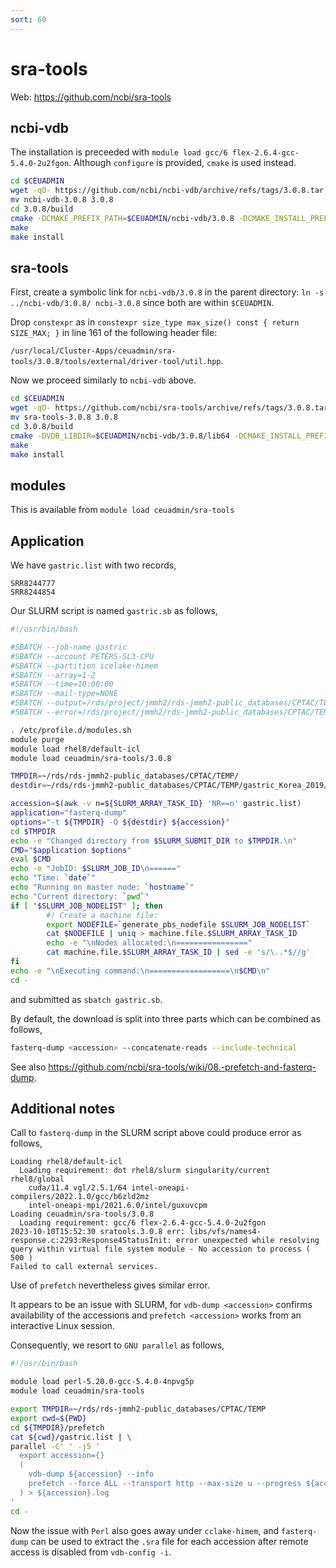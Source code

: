 ```yaml
---
sort: 60
---
```


# sra-tools

Web: <https://github.com/ncbi/sra-tools>

## ncbi-vdb

The installation is preceeded with `module load gcc/6 flex-2.6.4-gcc-5.4.0-2u2fgon`. Although `configure` is provided, `cmake` is used instead.

```bash
cd $CEUADMIN
wget -qO- https://github.com/ncbi/ncbi-vdb/archive/refs/tags/3.0.8.tar.gz | tar xvfz -
mv ncbi-vdb-3.0.8 3.0.8
cd 3.0.8/build
cmake -DCMAKE_PREFIX_PATH=$CEUADMIN/ncbi-vdb/3.0.8 -DCMAKE_INSTALL_PREFIX=$CEUADMIN/ncbi-vdb/3.0.8 ..
make
make install
```

## sra-tools

First, create a symbolic link for `ncbi-vdb/3.0.8` in the parent directory: `ln -s ../ncbi-vdb/3.0.8/ ncbi-3.0.8` since both are within `$CEUADMIN`.

Drop `constexpr` as in `constexpr size_type max_size() const { return SIZE_MAX; }` in line 161 of the following header file:

`/usr/local/Cluster-Apps/ceuadmin/sra-tools/3.0.8/tools/external/driver-tool/util.hpp`.

Now we proceed similarly to `ncbi-vdb` above.

```bash
cd $CEUADMIN
wget -qO- https://github.com/ncbi/sra-tools/archive/refs/tags/3.0.8.tar.gz | tar xvfz -
mv sra-tools-3.0.8 3.0.8
cd 3.0.8/build
cmake -DVDB_LIBDIR=$CEUADMIN/ncbi-vdb/3.0.8/lib64 -DCMAKE_INSTALL_PREFIX=$CEUADMIN/sra-tools/3.0.8 ..
make
make install
```

## modules

This is available from `module load ceuadmin/sra-tools`

## Application

We have `gastric.list` with two records,

```
SRR8244777
SRR8244854
```

Our SLURM script is named `gastric.sb` as follows,

```bash
#!/usr/bin/bash

#SBATCH --job-name gastric
#SBATCH --account PETERS-SL3-CPU
#SBATCH --partition icelake-himem
#SBATCH --array=1-2
#SBATCH --time=10:00:00
#SBATCH --mail-type=NONE
#SBATCH --output=/rds/project/jmmh2/rds-jmmh2-public_databases/CPTAC/TEMP/_gastric_%A_%a.o
#SBATCH --error=/rds/project/jmmh2/rds-jmmh2-public_databases/CPTAC/TEMP/_gastric_%A_%a.e

. /etc/profile.d/modules.sh
module purge
module load rhel8/default-icl
module load ceuadmin/sra-tools/3.0.8

TMPDIR=~/rds/rds-jmmh2-public_databases/CPTAC/TEMP/
destdir=~/rds/rds-jmmh2-public_databases/CPTAC/TEMP/gastric_Korea_2019/SRA_PRJNA505380/

accession=$(awk -v n=${SLURM_ARRAY_TASK_ID} 'NR==n' gastric.list)
application="fasterq-dump"
options="-t ${TMPDIR} -O ${destdir} ${accession}"
cd $TMPDIR
echo -e "Changed directory from $SLURM_SUBMIT_DIR to $TMPDIR.\n"
CMD="$application $options"
eval $CMD
echo -e "JobID: $SLURM_JOB_ID\n======"
echo "Time: `date`"
echo "Running on master node: `hostname`"
echo "Current directory: `pwd`"
if [ "$SLURM_JOB_NODELIST" ]; then
        #! Create a machine file:
        export NODEFILE=`generate_pbs_nodefile $SLURM_JOB_NODELIST`
        cat $NODEFILE | uniq > machine.file.$SLURM_ARRAY_TASK_ID
        echo -e "\nNodes allocated:\n================"
        cat machine.file.$SLURM_ARRAY_TASK_ID | sed -e 's/\..*$//g'
fi
echo -e "\nExecuting command:\n==================\n$CMD\n"
cd -
```

and submitted as `sbatch gastric.sb`.

By default, the download is split into three parts which can be combined as follows,

```bash
fasterq-dump <accession> --concatenate-reads --include-technical
```

See also <https://github.com/ncbi/sra-tools/wiki/08.-prefetch-and-fasterq-dump>.

## Additional notes

Call to `fasterq-dump` in the SLURM script above could produce error as follows,

```
Loading rhel8/default-icl
  Loading requirement: dot rhel8/slurm singularity/current rhel8/global
    cuda/11.4 vgl/2.5.1/64 intel-oneapi-compilers/2022.1.0/gcc/b6zld2mz
    intel-oneapi-mpi/2021.6.0/intel/guxuvcpm
Loading ceuadmin/sra-tools/3.0.8
  Loading requirement: gcc/6 flex-2.6.4-gcc-5.4.0-2u2fgon
2023-10-10T15:52:30 sratools.3.0.8 err: libs/vfs/names4-response.c:2293:Response4StatusInit: error unexpected while resolving query within virtual file system module - No accession to process ( 500 )
Failed to call external services.
```

Use of `prefetch` nevertheless gives similar error.

It appears to be an issue with SLURM, for `vdb-dump <accession>` confirms availability of the accessions and `prefetch <accession>` works from an interactive Linux session.

Consequently, we resort to `GNU parallel` as follows,

```bash
#!/usr/bin/bash

module load perl-5.20.0-gcc-5.4.0-4npvg5p
module load ceuadmin/sra-tools

export TMPDIR=~/rds/rds-jmmh2-public_databases/CPTAC/TEMP
export cwd=${PWD}
cd ${TMPDIR}/prefetch
cat ${cwd}/gastric.list | \
parallel -C' ' -j5 '
  export accession={}
  (
    vdb-dump ${accession} --info
    prefetch --force ALL --transport http --max-size u --progress ${accession}
  ) > ${accession}.log
'
cd -
```

Now the issue with `Perl` also goes away under `cclake-himem`, and `fasterq-dump` can be used to extract the `.sra` file for each accession after remote access is disabled from `vdb-config -i`.
